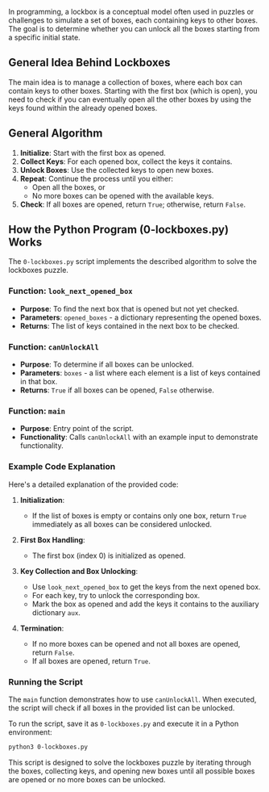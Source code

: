 In programming, a lockbox is a conceptual model often used in puzzles or challenges to simulate a set of boxes, each containing keys to other boxes. The goal is to determine whether you can unlock all the boxes starting from a specific initial state.

## General Idea Behind Lockboxes
The main idea is to manage a collection of boxes, where each box can contain keys to other boxes. Starting with the first box (which is open), you need to check if you can eventually open all the other boxes by using the keys found within the already opened boxes.

## General Algorithm
1. **Initialize**: Start with the first box as opened.
2. **Collect Keys**: For each opened box, collect the keys it contains.
3. **Unlock Boxes**: Use the collected keys to open new boxes.
4. **Repeat**: Continue the process until you either:
   - Open all the boxes, or
   - No more boxes can be opened with the available keys.
5. **Check**: If all boxes are opened, return `True`; otherwise, return `False`.

## How the Python Program (0-lockboxes.py) Works
The `0-lockboxes.py` script implements the described algorithm to solve the lockboxes puzzle.

### Function: `look_next_opened_box`
- **Purpose**: To find the next box that is opened but not yet checked.
- **Parameters**: `opened_boxes` - a dictionary representing the opened boxes.
- **Returns**: The list of keys contained in the next box to be checked.

### Function: `canUnlockAll`
- **Purpose**: To determine if all boxes can be unlocked.
- **Parameters**: `boxes` - a list where each element is a list of keys contained in that box.
- **Returns**: `True` if all boxes can be opened, `False` otherwise.

### Function: `main`
- **Purpose**: Entry point of the script.
- **Functionality**: Calls `canUnlockAll` with an example input to demonstrate functionality.

### Example Code Explanation
Here's a detailed explanation of the provided code:

1. **Initialization**:
   - If the list of boxes is empty or contains only one box, return `True` immediately as all boxes can be considered unlocked.
   
2. **First Box Handling**:
   - The first box (index 0) is initialized as opened.
   
3. **Key Collection and Box Unlocking**:
   - Use `look_next_opened_box` to get the keys from the next opened box.
   - For each key, try to unlock the corresponding box.
   - Mark the box as opened and add the keys it contains to the auxiliary dictionary `aux`.
   
4. **Termination**:
   - If no more boxes can be opened and not all boxes are opened, return `False`.
   - If all boxes are opened, return `True`.

### Running the Script
The `main` function demonstrates how to use `canUnlockAll`. When executed, the script will check if all boxes in the provided list can be unlocked.

To run the script, save it as `0-lockboxes.py` and execute it in a Python environment:
```sh
python3 0-lockboxes.py
```

This script is designed to solve the lockboxes puzzle by iterating through the boxes, collecting keys, and opening new boxes until all possible boxes are opened or no more boxes can be unlocked.

